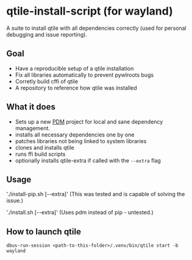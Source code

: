 # qtile-install-script (for wayland)
A suite to install qtile with all dependencies correctly (used for personal debugging and issue reporting).

## Goal

- Have a reproducible setup of a qtile installation
- Fix all libraries automatically to prevent pywlroots bugs
- Corretly build cffi of qtile
- A repository to reference how qtile was installed

## What it does

- Sets up a new [PDM](https://pdm.fming.dev/) project for local and sane dependency management.
- installs all necessary dependencies one by one
- patches libraries not being linked to system libraries
- clones and installs qtile
- runs ffi build scripts
- optionally installs qtile-extra if called with the `--extra` flag

## Usage

'./install-pip.sh [--extra]' (This was tested and is capable of solving the issue.)

'./install.sh [--extra]' (Uses pdm instead of pip - untested.)

## How to launch qtile

`dbus-run-session <path-to-this-folder>/.venv/bin/qtile start -b wayland`
